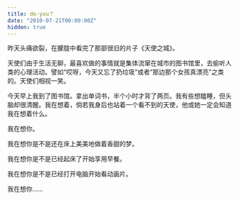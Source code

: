 ```yaml
---
title: do-you？
date: "2010-07-21T00:00:00Z"
hidden: true
---
```

昨天头痛欲裂，在朦胧中看完了那部很旧的片子《天使之城》。

天使们由于生活无聊，最喜欢做的事情就是集体流窜在城市的图书馆里，去偷听人类的心理活动。譬如“哎呀，今天又忘了扔垃圾”或者“那边那个女孩真漂亮”之类的。天使们相视一笑。

今天早上我到了图书馆。拿出单词书，半个小时才背了两页。我有些想瞌睡，但头脑却很清醒。我在想着，倘若我身后也站着一个看不到的天使，他或她一定会知道我在想着什么。

我在想你。

我在想你是不是还在床上美美地做着香甜的梦。

我在想你是不是已经起床了开始享用早餐。

我在想你是不是已经打开电脑开始看动画片。

我在想你……